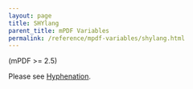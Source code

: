```yaml
---
layout: page
title: SHYlang
parent_title: mPDF Variables
permalink: /reference/mpdf-variables/shylang.html
---
```


<div id="bpmbook" class="bpmbook" style="direction:ltr;">
<div class="topic_user_field">
<div id="U0">
<p>(mPDF &gt;= 2.5)</p>
<p>Please see <a href="/what-else-can-i-do/hyphenation.html">Hyphenation</a>.</p>
<p>&nbsp;</p>
</div>
</div>

